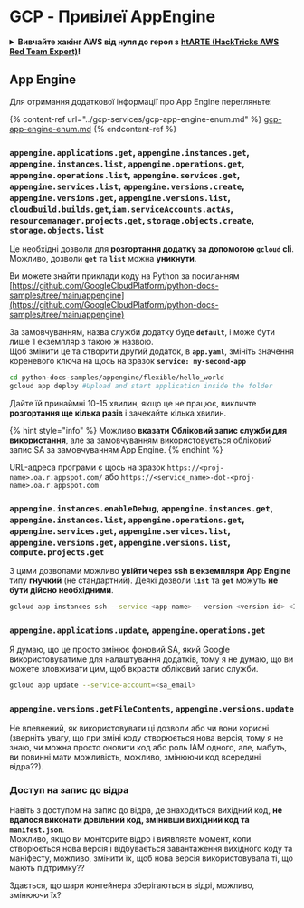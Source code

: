 # GCP - Привілеї AppEngine

<details>

<summary><strong>Вивчайте хакінг AWS від нуля до героя з</strong> <a href="https://training.hacktricks.xyz/courses/arte"><strong>htARTE (HackTricks AWS Red Team Expert)</strong></a><strong>!</strong></summary>

Інші способи підтримки HackTricks:

* Якщо ви хочете побачити вашу **компанію в рекламі на HackTricks** або **завантажити HackTricks у форматі PDF**, перевірте [**ПЛАНИ ПІДПИСКИ**](https://github.com/sponsors/carlospolop)!
* Отримайте [**офіційний PEASS & HackTricks мерч**](https://peass.creator-spring.com)
* Відкрийте для себе [**Сім'ю PEASS**](https://opensea.io/collection/the-peass-family), нашу колекцію ексклюзивних [**NFT**](https://opensea.io/collection/the-peass-family)
* **Приєднуйтесь до** 💬 [**групи Discord**](https://discord.gg/hRep4RUj7f) або [**групи telegram**](https://t.me/peass) або **слідкуйте** за нами на **Twitter** 🐦 [**@hacktricks_live**](https://twitter.com/hacktricks_live)**.**
* **Поділіться своїми хакерськими трюками, надсилайте PR до** [**HackTricks**](https://github.com/carlospolop/hacktricks) та [**HackTricks Cloud**](https://github.com/carlospolop/hacktricks-cloud) репозиторіїв.

</details>

## App Engine

Для отримання додаткової інформації про App Engine перегляньте:

{% content-ref url="../gcp-services/gcp-app-engine-enum.md" %}
[gcp-app-engine-enum.md](../gcp-services/gcp-app-engine-enum.md)
{% endcontent-ref %}

### `appengine.applications.get`, `appengine.instances.get`, `appengine.instances.list`, `appengine.operations.get`, `appengine.operations.list`, `appengine.services.get`, `appengine.services.list`, `appengine.versions.create`, `appengine.versions.get`, `appengine.versions.list`, `cloudbuild.builds.get`,`iam.serviceAccounts.actAs`, `resourcemanager.projects.get`, `storage.objects.create`, `storage.objects.list`

Це необхідні дозволи для **розгортання додатку за допомогою `gcloud` cli**. Можливо, дозволи **`get`** та **`list`** можна **уникнути**.

Ви можете знайти приклади коду на Python за посиланням [https://github.com/GoogleCloudPlatform/python-docs-samples/tree/main/appengine](https://github.com/GoogleCloudPlatform/python-docs-samples/tree/main/appengine)

За замовчуванням, назва служби додатку буде **`default`**, і може бути лише 1 екземпляр з такою ж назвою.\
Щоб змінити це та створити другий додаток, в **`app.yaml`**, змініть значення кореневого ключа на щось на зразок **`service: my-second-app`**
```bash
cd python-docs-samples/appengine/flexible/hello_world
gcloud app deploy #Upload and start application inside the folder
```
Дайте їй принаймні 10-15 хвилин, якщо це не працює, викличте **розгортання ще кілька разів** і зачекайте кілька хвилин.

{% hint style="info" %}
Можливо **вказати Обліковий запис служби для використання**, але за замовчуванням використовується обліковий запис SA за замовчуванням App Engine.
{% endhint %}

URL-адреса програми є щось на зразок `https://<proj-name>.oa.r.appspot.com/` або `https://<service_name>-dot-<proj-name>.oa.r.appspot.com`

### `appengine.instances.enableDebug`, `appengine.instances.get`, `appengine.instances.list`, `appengine.operations.get`, `appengine.services.get`, `appengine.services.list`, `appengine.versions.get`, `appengine.versions.list`, `compute.projects.get`

З цими дозволами можливо **увійти через ssh в екземпляри App Engine** типу **гнучкий** (не стандартний). Деякі дозволи **`list`** та **`get`** можуть **не бути дійсно необхідними**.
```bash
gcloud app instances ssh --service <app-name> --version <version-id> <ID>
```
### `appengine.applications.update`, `appengine.operations.get`

Я думаю, що це просто змінює фоновий SA, який Google використовуватиме для налаштування додатків, тому я не думаю, що ви можете зловживати цим, щоб вкрасти обліковий запис служби.
```bash
gcloud app update --service-account=<sa_email>
```
### `appengine.versions.getFileContents`, `appengine.versions.update`

Не впевнений, як використовувати ці дозволи або чи вони корисні (зверніть увагу, що при зміні коду створюється нова версія, тому я не знаю, чи можна просто оновити код або роль IAM одного, але, мабуть, ви повинні мати можливість, можливо, змінюючи код всередині відра??).

### Доступ на запис до відра

Навіть з доступом на запис до відра, де знаходиться вихідний код, **не вдалося виконати довільний код, змінивши вихідний код та `manifest.json`**.\
Можливо, якщо ви моніторите відро і виявляєте момент, коли створюється нова версія і відбувається завантаження вихідного коду та маніфесту, можливо, змінити їх, щоб нова версія використовувала ті, що мають підтримку??

Здається, що шари контейнера зберігаються в відрі, можливо, змінюючи їх?
